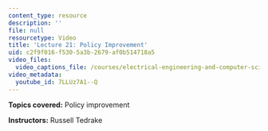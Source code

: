 ```yaml
---
content_type: resource
description: ''
file: null
resourcetype: Video
title: 'Lecture 21: Policy Improvement'
uid: c2f9f016-f530-5a3b-2679-af0b514718a5
video_files:
  video_captions_file: /courses/electrical-engineering-and-computer-science/6-832-underactuated-robotics-spring-2009/video-lectures/lecture-21-policy-improvement/7LLUz7A1--Q.vtt
video_metadata:
  youtube_id: 7LLUz7A1--Q
---
```


**Topics covered:** Policy improvement

**Instructors:** Russell Tedrake